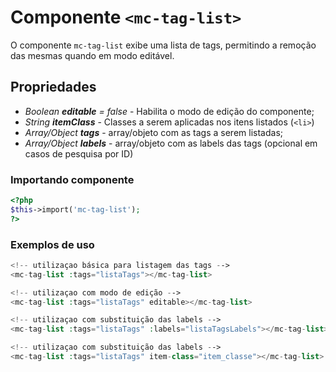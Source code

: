 # Componente `<mc-tag-list>`
O componente `mc-tag-list` exibe uma lista de tags, permitindo a remoção das mesmas quando em modo editável.

## Propriedades
- *Boolean **editable** = false* - Habilita o modo de edição do componente;
- *String **itemClass*** - Classes a serem aplicadas nos itens listados (`<li>`)
- *Array/Object **tags*** - array/objeto com as tags a serem listadas;
- *Array/Object **labels*** - array/objeto com as labels das tags (opcional em casos de pesquisa por ID)

### Importando componente
```PHP
<?php
$this->import('mc-tag-list');
?>
```
### Exemplos de uso
```PHP
<!-- utilizaçao básica para listagem das tags -->
<mc-tag-list :tags="listaTags"></mc-tag-list>

<!-- utilizaçao com modo de edição -->
<mc-tag-list :tags="listaTags" editable></mc-tag-list>

<!-- utilizaçao com substituição das labels -->
<mc-tag-list :tags="listaTags" :labels="listaTagsLabels"></mc-tag-list>

<!-- utilizaçao com substituição das labels -->
<mc-tag-list :tags="listaTags" item-class="item_classe"></mc-tag-list>

```
